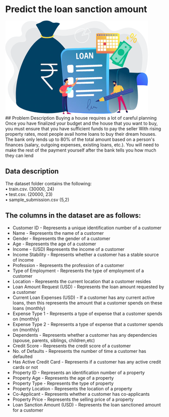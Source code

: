 # Predict the loan sanction amount
<img src = 'images/PL-Eligibility-Calc.png'>

<br>
## Problem Description
Buying a house requires a lot of careful planning Once you have finalized your budget and the house that you want to buy, you must ensure that you have sufficient funds to pay the seller
With rising property rates, most people avail home loans to buy their dream houses. The bank only lends up to 80% of the total amount based on a person's finances (salary, outgoing expenses, existing loans, etc.). You will need to make the rest of the payment yourself after the bank tells you how much they can lend

## Data description
The dataset folder contains the following: <br>
 •	train.csv. (30000, 24) <br>
 •	test.csv. (20000, 23) <br>
 •	sample_submission.csv (5,2)

## The columns in the dataset are as follows:

- Customer ID	 - Represents a unique identification number of a customer
- Name	 - Represents the name of a customer
- Gender - Represents the gender of a customer
- Age	- Represents the age of a customer
- Income - (USD)	Represents the income of a customer
- Income Stability	- Represents whether a customer has a stable source of income
- Profession	- Represents the profession of a customer
- Type of Employment -	Represents the type of employment of a customer
- Location -	Represents the current location that a customer resides
- Loan Amount Request (USD)	- Represents the loan amount requested by a customer 
- Current Loan Expenses (USD)	- If a customer has any current active loans, then this represents the amount that a customer spends on these loans (monthly)
- Expense Type 1	- Represents a type of expense that a customer spends on (monthly)
- Expense Type 2	- Represents a type of expense that a customer spends on (monthly)
- Dependents - Represents whether a customer has any dependencies (spouse, parents, siblings, children,etc)
- Credit Score -	Represents the credit score of a customer
- No. of Defaults -	Represents the number of time a customer has defaulted
- Has Active Credit Card	- Represents if a customer has any active credit cards or not
- Property ID	- Represents an identification number of a property
- Property Age	- Represents the age of a property
- Property Type	- Represents the type of property
- Property Location	- Represents the location of a property
- Co-Applicant	- Represents whether a customer has co-applicants
- Property Price	- Represents the selling price of a property
- Loan Sanction Amount (USD) -	Represents the loan sanctioned amount for a customer
